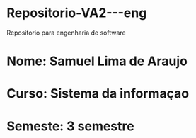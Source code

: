 # Repositorio-VA2---eng
Repositorio para engenharia de software

<!DOCTYPE HTML>
<html>
<head>
<meta= "UTF-8">
</head>

<body>
<h1>Nome: Samuel Lima de Araujo<h1>
<h1>Curso: Sistema da informaçao<h1>
<h1>Semeste: 3 semestre<h1>

<body>
</html>

